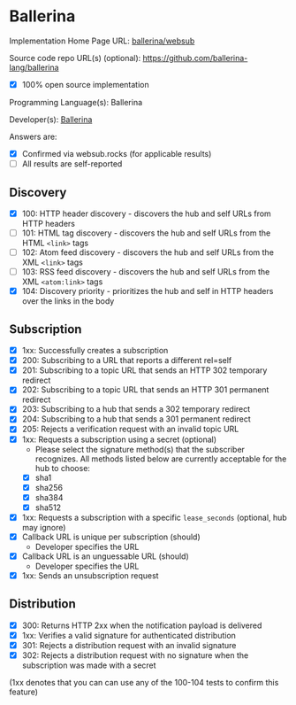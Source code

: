 # Ballerina

Implementation Home Page URL: [ballerina/websub](https://central.ballerina.io/ballerina/websub/latest)

Source code repo URL(s) (optional): https://github.com/ballerina-lang/ballerina
* [x] 100% open source implementation

Programming Language(s): Ballerina

Developer(s): [Ballerina](https://ballerina.io/)

Answers are:
* [x] Confirmed via websub.rocks (for applicable results)
* [ ] All results are self-reported

## Discovery

* [x] 100: HTTP header discovery - discovers the hub and self URLs from HTTP headers
* [ ] 101: HTML tag discovery - discovers the hub and self URLs from the HTML `<link>` tags
* [ ] 102: Atom feed discovery - discovers the hub and self URLs from the XML `<link>` tags
* [ ] 103: RSS feed discovery - discovers the hub and self URLs from the XML `<atom:link>` tags
* [x] 104: Discovery priority - prioritizes the hub and self in HTTP headers over the links in the body

## Subscription

* [x] 1xx: Successfully creates a subscription
* [x] 200: Subscribing to a URL that reports a different rel=self
* [x] 201: Subscribing to a topic URL that sends an HTTP 302 temporary redirect
* [x] 202: Subscribing to a topic URL that sends an HTTP 301 permanent redirect
* [x] 203: Subscribing to a hub that sends a 302 temporary redirect
* [x] 204: Subscribing to a hub that sends a 301 permanent redirect
* [x] 205: Rejects a verification request with an invalid topic URL 
* [x] 1xx: Requests a subscription using a secret (optional)
  * Please select the signature method(s) that the subscriber recognizes. All methods listed below are currently acceptable for the hub to choose:
  * [x] sha1
  * [x] sha256
  * [x] sha384
  * [x] sha512
* [x] 1xx: Requests a subscription with a specific `lease_seconds` (optional, hub may ignore)
* [x] Callback URL is unique per subscription (should)
  * Developer specifies the URL  
* [x] Callback URL is an unguessable URL (should)
  * Developer specifies the URL 
* [x] 1xx: Sends an unsubscription request

## Distribution

* [x] 300: Returns HTTP 2xx when the notification payload is delivered
* [x] 1xx: Verifies a valid signature for authenticated distribution
* [x] 301: Rejects a distribution request with an invalid signature
* [x] 302: Rejects a distribution request with no signature when the subscription was made with a secret

(1xx denotes that you can can use any of the 100-104 tests to confirm this feature)
